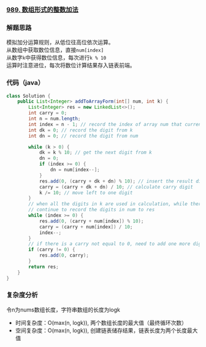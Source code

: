 ### [989. 数组形式的整数加法](https://leetcode-cn.com/problems/add-to-array-form-of-integer/)

### 解题思路
模拟加分运算规则，从低位往高位依次运算。\
从数组中获取数位信息，直接`num[index]`\
从数字`k`中获得数位信息，每次进行`k % 10`\
运算时注意进位，每次将数位计算结果存入链表前端。

### 代码（java）

```java
class Solution {
    public List<Integer> addToArrayForm(int[] num, int k) {
        List<Integer> res = new LinkedList<>();
        int carry = 0;
        int n = num.length;
        int index = n - 1; // record the index of array num that currently used in calculation
        int dk = 0; // record the digit from k
        int dn = 0; // record the digit from num

        while (k > 0) {
            dk = k % 10; // get the next digit from k
            dn = 0;
            if (index >= 0) {
                dn = num[index--];
            }
            res.add(0, (carry + dk + dn) % 10); // insert the result digit to the front of the linked list
            carry = (carry + dk + dn) / 10; // calculate carry digit
            k /= 10; // move left to one digit
        }
        // when all the digits in k are used in calculation, while there are still digits in num that are not used
        // continue to record the digits in num to res
        while (index >= 0) {
            res.add(0, (carry + num[index]) % 10);
            carry = (carry + num[index]) / 10;
            index--;
        }
        // if there is a carry not equal to 0, need to add one more digit for the carry
        if (carry != 0) {
            res.add(0, carry);
        }
        return res;
    }
}
```

### 复杂度分析
令n为nums数组长度，字符串数组的长度为logk
- 时间复杂度：O(max(n, logk)), 两个数组长度的最大值（最终循环次数）
- 空间复杂度：O(max(n, logk)), 创建链表储存结果，链表长度为两个长度最大值